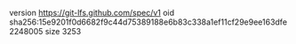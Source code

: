 version https://git-lfs.github.com/spec/v1
oid sha256:15e9201f0d6682f9c44d75389188e6b83c338a1ef11cf29e9ee163dfe2248005
size 3253
